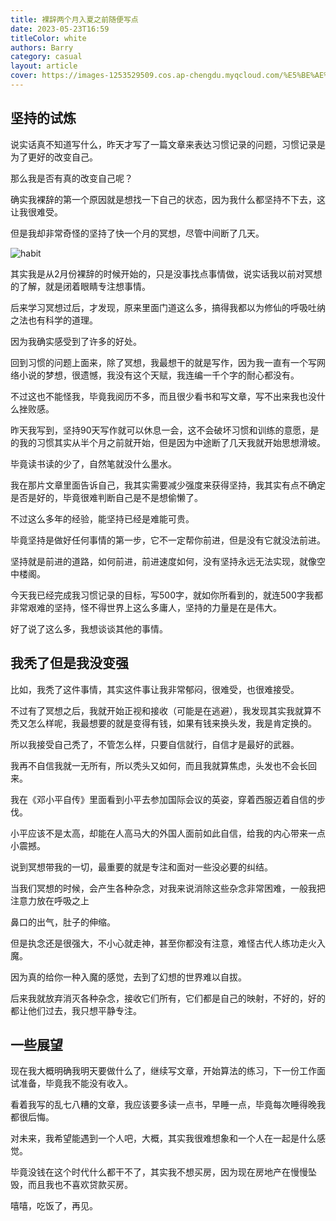 ```yaml
---
title: 裸辞两个月入夏之前随便写点
date: 2023-05-23T16:59
titleColor: white
authors: Barry
category: casual
layout: article
cover: https://images-1253529509.cos.ap-chengdu.myqcloud.com/%E5%BE%AE%E4%BF%A1%E5%9B%BE%E7%89%87_20230523170724.jpg
---
```


## 坚持的试炼

说实话真不知道写什么，昨天才写了一篇文章来表达习惯记录的问题，习惯记录是为了更好的改变自己。

那么我是否有真的改变自己呢？

确实我裸辞的第一个原因就是想找一下自己的状态，因为我什么都坚持不下去，这让我很难受。

但是我却非常奇怪的坚持了快一个月的冥想，尽管中间断了几天。

![habit](https://images-1253529509.cos.ap-chengdu.myqcloud.com/%E5%BE%AE%E4%BF%A1%E5%9B%BE%E7%89%87_20230523172340.png)

其实我是从2月份裸辞的时候开始的，只是没事找点事情做，说实话我以前对冥想的了解，就是闭着眼睛专注想事情。

后来学习冥想过后，才发现，原来里面门道这么多，搞得我都以为修仙的呼吸吐纳之法也有科学的道理。

因为我确实感受到了许多的好处。

回到习惯的问题上面来，除了冥想，我最想干的就是写作，因为我一直有一个写网络小说的梦想，很遗憾，我没有这个天赋，我连编一千个字的耐心都没有。

不过这也不能怪我，毕竟我阅历不多，而且很少看书和写文章，写不出来我也没什么挫败感。

昨天我写到，坚持90天写作就可以休息一会，这不会破坏习惯和训练的意愿，是的我的习惯其实从半个月之前就开始，但是因为中途断了几天我就开始思想滑坡。

毕竟读书读的少了，自然笔就没什么墨水。

我在那片文章里面告诉自己，我其实需要减少强度来获得坚持，我其实有点不确定是否是好的，毕竟很难判断自己是不是想偷懒了。

不过这么多年的经验，能坚持已经是难能可贵。

毕竟坚持是做好任何事情的第一步，它不一定帮你前进，但是没有它就没法前进。

坚持就是前进的道路，如何前进，前进速度如何，没有坚持永远无法实现，就像空中楼阁。

今天我已经完成我习惯记录的目标，写500字，就如你所看到的，就连500字我都非常艰难的坚持，怪不得世界上这么多庸人，坚持的力量是在是伟大。

好了说了这么多，我想谈谈其他的事情。

## 我秃了但是我没变强

比如，我秃了这件事情，其实这件事让我非常郁闷，很难受，也很难接受。

不过有了冥想之后，我就开始正视和接收（可能是在逃避），我发现其实我就算不秃又怎么样呢，我最想要的就是变得有钱，如果有钱来换头发，我是肯定换的。

所以我接受自己秃了，不管怎么样，只要自信就行，自信才是最好的武器。

我再不自信我就一无所有，所以秃头又如何，而且我就算焦虑，头发也不会长回来。

我在《邓小平自传》里面看到小平去参加国际会议的英姿，穿着西服迈着自信的步伐。

小平应该不是太高，却能在人高马大的外国人面前如此自信，给我的内心带来一点小震撼。

说到冥想带我的一切，最重要的就是专注和面对一些没必要的纠结。

当我们冥想的时候，会产生各种杂念，对我来说消除这些杂念非常困难，一般我把注意力放在呼吸之上

鼻口的出气，肚子的伸缩。

但是执念还是很强大，不小心就走神，甚至你都没有注意，难怪古代人练功走火入魔。

因为真的给你一种入魔的感觉，去到了幻想的世界难以自拔。

后来我就放弃消灭各种杂念，接收它们所有，它们都是自己的映射，不好的，好的都让他们过去，我只想平静专注。

## 一些展望

现在我大概明确我明天要做什么了，继续写文章，开始算法的练习，下一份工作面试准备，毕竟我不能没有收入。

看着我写的乱七八糟的文章，我应该要多读一点书，早睡一点，毕竟每次睡得晚我都很后悔。

对未来，我希望能遇到一个人吧，大概，其实我很难想象和一个人在一起是什么感觉。

毕竟没钱在这个时代什么都干不了，其实我不想买房，因为现在房地产在慢慢坠毁，而且我也不喜欢贷款买房。

嘻嘻，吃饭了，再见。



